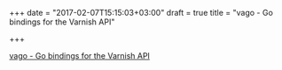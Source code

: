 +++
date = "2017-02-07T15:15:03+03:00"
draft = true
title = "vago - Go bindings for the Varnish API"

+++

<p><a href="https://github.com/phenomenes/vago">vago - Go bindings for the Varnish API</a></p>
